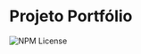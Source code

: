 # Projeto Portfólio

![NPM License](https://img.shields.io/npm/l/https://github.com/JonathanMacedo/projeto-portfolio/blob/main/LICENSE)
